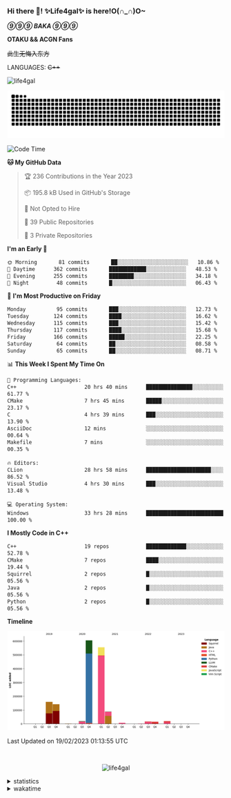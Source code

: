 ### Hi there 👋! ✨Life4gal✨ is here!O(∩_∩)O~

_**⑨⑨⑨ BAKA ⑨⑨⑨**_

**OTAKU && ACGN Fans**

~~此生无悔入东方~~

LANGUAGES: ~~C++~~

<p align="left"> <img src="https://komarev.com/ghpvc/?username=life4gal&label=Profile%20views&color=0e75b6&style=flat" alt="life4gal" /> </p>

![github contribution grid snake animation](https://raw.githubusercontent.com/Life4gal/Life4gal/snake_branch/github-contribution-grid-snake.svg)

<!--START_SECTION:waka-->
![Code Time](http://img.shields.io/badge/Code%20Time-2%2C804%20hrs%204%20mins-blue)

**🐱 My GitHub Data** 

> 🏆 236 Contributions in the Year 2023
 > 
> 📦 195.8 kB Used in GitHub's Storage 
 > 
> 🚫 Not Opted to Hire
 > 
> 📜 39 Public Repositories 
 > 
> 🔑 3 Private Repositories  
 > 
**I'm an Early 🐤** 

```text
🌞 Morning       81 commits       ██░░░░░░░░░░░░░░░░░░░░░░░   10.86 % 
🌆 Daytime      362 commits       ████████████░░░░░░░░░░░░░   48.53 % 
🌃 Evening      255 commits       ████████░░░░░░░░░░░░░░░░░   34.18 % 
🌙 Night         48 commits       █░░░░░░░░░░░░░░░░░░░░░░░░   06.43 % 

```
📅 **I'm Most Productive on Friday** 

```text
Monday          95 commits       ███░░░░░░░░░░░░░░░░░░░░░░   12.73 % 
Tuesday        124 commits       ████░░░░░░░░░░░░░░░░░░░░░   16.62 % 
Wednesday      115 commits       ███░░░░░░░░░░░░░░░░░░░░░░   15.42 % 
Thursday       117 commits       ████░░░░░░░░░░░░░░░░░░░░░   15.68 % 
Friday         166 commits       █████░░░░░░░░░░░░░░░░░░░░   22.25 % 
Saturday        64 commits       ██░░░░░░░░░░░░░░░░░░░░░░░   08.58 % 
Sunday          65 commits       ██░░░░░░░░░░░░░░░░░░░░░░░   08.71 % 

```


📊 **This Week I Spent My Time On** 

```text
💬 Programming Languages: 
C++                      20 hrs 40 mins      ███████████████░░░░░░░░░░   61.77 % 
CMake                    7 hrs 45 mins       █████░░░░░░░░░░░░░░░░░░░░   23.17 % 
C                        4 hrs 39 mins       ███░░░░░░░░░░░░░░░░░░░░░░   13.90 % 
AsciiDoc                 12 mins             ░░░░░░░░░░░░░░░░░░░░░░░░░   00.64 % 
Makefile                 7 mins              ░░░░░░░░░░░░░░░░░░░░░░░░░   00.35 % 

🔥 Editors: 
CLion                    28 hrs 58 mins      █████████████████████░░░░   86.52 % 
Visual Studio            4 hrs 30 mins       ███░░░░░░░░░░░░░░░░░░░░░░   13.48 % 

💻 Operating System: 
Windows                  33 hrs 28 mins      █████████████████████████   100.00 % 

```

**I Mostly Code in C++** 

```text
C++                      19 repos            █████████████░░░░░░░░░░░░   52.78 % 
CMake                    7 repos             ████░░░░░░░░░░░░░░░░░░░░░   19.44 % 
Squirrel                 2 repos             █░░░░░░░░░░░░░░░░░░░░░░░░   05.56 % 
Java                     2 repos             █░░░░░░░░░░░░░░░░░░░░░░░░   05.56 % 
Python                   2 repos             █░░░░░░░░░░░░░░░░░░░░░░░░   05.56 % 

```


**Timeline**

![Chart not found](https://raw.githubusercontent.com/Life4gal/Life4gal/main/charts/bar_graph.png) 


 Last Updated on 19/02/2023 01:13:55 UTC
<!--END_SECTION:waka-->

<img src="https://wakatime.com/share/@Life4gal/86c21846-f841-4004-aed1-e1165eb797d6.svg?sanitize=true" alt=""/>

<p align="center"> <img src="./images/⑨.jpg" alt="life4gal" /> </p>

<details>
	<summary>statistics</summary>
	<img src="https://github-profile-trophy.vercel.app/?username=life4gal" alt=""/>
	<img src="https://github-readme-stats.life4gal.vercel.app/api/top-langs/?username=Life4gal&hide=html&show_icons=true&theme=synthwave&cache_seconds=1800" alt=""/>
	<img src="https://github-readme-stats.life4gal.vercel.app/api?username=Life4gal&show_icons=true&theme=synthwave&cache_seconds=1800" alt=""/>
</details>

<details>
	<summary>wakatime</summary>
	<img src="https://wakatime.com/share/@Life4gal/404666b2-d1ff-4388-94e0-a1935d341f14.svg?sanitize=true" alt=""/>
	<img src="https://wakatime.com/share/@Life4gal/972212ce-6084-4d98-a326-1997606ddf37.svg?sanitize=true" alt=""/>
	<img src="https://wakatime.com/share/@Life4gal/7ae4ead0-e1fd-412a-afcb-da977a5ae5e9.svg?sanitize=true" alt=""/>
</details>
